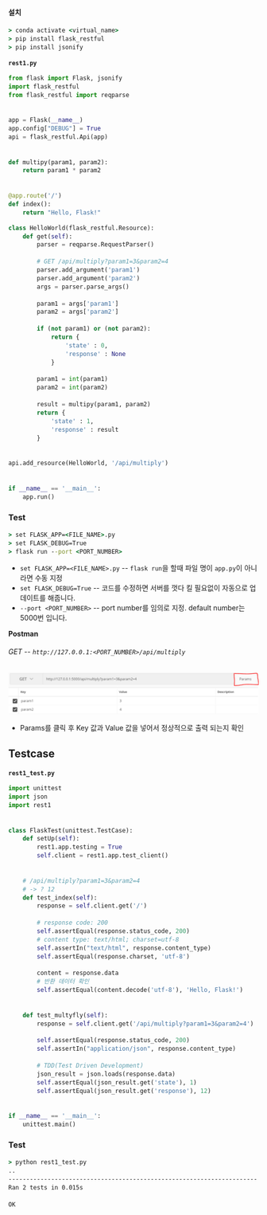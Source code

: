 #### 설치

```cmd
> conda activate <virtual_name>
> pip install flask_restful
> pip install jsonify
```



**`rest1.py`**

```python
from flask import Flask, jsonify
import flask_restful
from flask_restful import reqparse


app = Flask(__name__)
app.config["DEBUG"] = True
api = flask_restful.Api(app)


def multipy(param1, param2):
    return param1 * param2


@app.route('/')
def index():
    return "Hello, Flask!"
```

```python
class HelloWorld(flask_restful.Resource):
    def get(self):
        parser = reqparse.RequestParser()

        # GET /api/multiply?param1=3&param2=4
        parser.add_argument('param1')
        parser.add_argument('param2')
        args = parser.parse_args()

        param1 = args['param1']
        param2 = args['param2']

        if (not param1) or (not param2):
            return {
                'state' : 0,
                'response' : None
            }
    
        param1 = int(param1)
        param2 = int(param2)

        result = multipy(param1, param2)
        return {
            'state' : 1,
            'response' : result
        }
        

api.add_resource(HelloWorld, '/api/multiply')


if __name__ == '__main__':
    app.run()
```





### Test

```cmd
> set FLASK_APP=<FILE_NAME>.py
> set FLASK_DEBUG=True
> flask run --port <PORT_NUMBER>
```

- `set FLASK_APP=<FILE_NAME>.py` -- `flask run`을 할때 파일 명이 `app.py`이 아니라면 수동 지정
- `set FLASK_DEBUG=True` -- 코드를 수정하면 서버를 껏다 킬 필요없이 자동으로 업데이트를 해줍니다.
- `--port <PORT_NUMBER>` -- port number를 임의로 지정. default number는 5000번 입니다.



**Postman**

###### GET -- `http://127.0.0.1:<PORT_NUMBER>/api/multiply`

![image-20210406095550198](01_Flask_Testcase.assets/image-20210406095550198.png)

- Params를 클릭 후 Key 값과 Value 값을 넣어서 정상적으로 출력 되는지 확인





## Testcase

**`rest1_test.py`**

```python
import unittest
import json
import rest1


class FlaskTest(unittest.TestCase):
    def setUp(self):
        rest1.app.testing = True
        self.client = rest1.app.test_client()


    # /api/multiply?param1=3&param2=4
    # -> ? 12
    def test_index(self):
        response = self.client.get('/')

        # response code: 200
        self.assertEqual(response.status_code, 200)
        # content type: text/html; charset=utf-8
        self.assertIn("text/html", response.content_type)
        self.assertEqual(response.charset, 'utf-8')

        content = response.data
        # 반환 데이터 확인
        self.assertEqual(content.decode('utf-8'), 'Hello, Flask!')


    def test_multyfly(self):
        response = self.client.get('/api/multiply?param1=3&param2=4')

        self.assertEqual(response.status_code, 200)
        self.assertIn("application/json", response.content_type)
        
        # TDD(Test Driven Development)
        json_result = json.loads(response.data)
        self.assertEqual(json_result.get('state'), 1)
        self.assertEqual(json_result.get('response'), 12)
        

if __name__ == '__main__':
    unittest.main()
```





### Test

```cmd
> python rest1_test.py
..
----------------------------------------------------------------------
Ran 2 tests in 0.015s

OK
```


